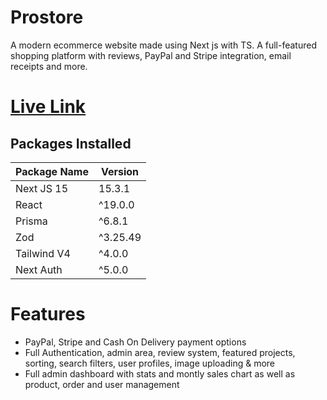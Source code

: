 # Prostore

A modern ecommerce website made using Next js with TS. A full-featured shopping platform with reviews, PayPal and Stripe integration, email receipts and more.

# [Live Link](https://prostore-seven-gamma.vercel.app/)

## Packages Installed

| Package Name | Version  |
| ------------ | -------- |
| Next JS 15   | 15.3.1   |
| React        | ^19.0.0  |
| Prisma       | ^6.8.1   |
| Zod          | ^3.25.49 |
| Tailwind V4  | ^4.0.0   |
| Next Auth    | ^5.0.0   |

# Features

- PayPal, Stripe and Cash On Delivery payment options
- Full Authentication, admin area, review system, featured projects, sorting, search filters, user profiles, image uploading & more
- Full admin dashboard with stats and montly sales chart as well as product, order and user management
